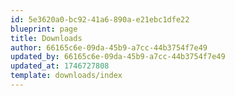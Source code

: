 ```yaml
---
id: 5e3620a0-bc92-41a6-890a-e21ebc1dfe22
blueprint: page
title: Downloads
author: 66165c6e-09da-45b9-a7cc-44b3754f7e49
updated_by: 66165c6e-09da-45b9-a7cc-44b3754f7e49
updated_at: 1746727808
template: downloads/index
---
```

